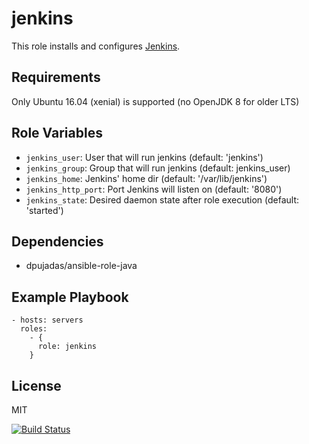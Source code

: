 jenkins
=======

This role installs and configures [Jenkins](https://jenkins.io/).

Requirements
------------

Only Ubuntu 16.04 (xenial) is supported (no OpenJDK 8 for older LTS)

Role Variables
--------------

- `jenkins_user`: User that will run jenkins (default: 'jenkins')
- `jenkins_group`: Group that will run jenkins (default: jenkins_user)
- `jenkins_home`: Jenkins' home dir (default: '/var/lib/jenkins')
- `jenkins_http_port`: Port Jenkins will listen on (default: '8080')
- `jenkins_state`: Desired daemon state after role execution (default: 'started')

Dependencies
------------

- dpujadas/ansible-role-java

Example Playbook
----------------

    - hosts: servers
      roles:
        - {
          role: jenkins
        }

License
-------

MIT

[![Build Status](https://travis-ci.org/dpujadas/ansible-role-jenkins.svg?branch=master)](https://travis-ci.org/dpujadas/ansible-role-jenkins)
